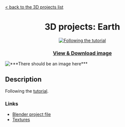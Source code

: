 [< back to the 3D projects list](../ "3D projects list")

<h1 align="center">3D projects: Earth</h1>

<p align="center">
	<a href="https://www.youtube.com/watch?v=V4HNIbDn4K4" title="Following the tutorial" target="_blank"><img src="https://img.shields.io/static/v1?label=Following%20the%20&message=tutorial&color=orange" alt="Following the tutorial"></a>
</p>

<h3 align="center"><a href="Earth.png" title="View & Download image" target="_blank">View & Download image</a></h3>

<img src="Earth.png" alt="***There should be an image here***" title="Tropical scene">

## Description

Following the [tutorial](https://www.youtube.com/watch?v=V4HNIbDn4K4).

### Links

- [Blender project file](Earth.blend "Download Blender project file")
- [Textures](https://minhaskamal.github.io/DownGit/#/home?url=https://github.com/npanuhin/Artwork/tree/master/3D/Earth/Textures "Download Textures")
